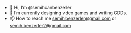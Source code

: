 - 👋 Hi, I’m @semihcanbenzerler
- 🌱 I’m currently designing video games and writing GDDs.
- 📫 How to reach me semih.benzerler@gmail.com or semih.benzerler2@gmail.com


<!---
semihcanbenzerler/semihcanbenzerler is a ✨ special ✨ repository because its `README.md` (this file) appears on your GitHub profile.
You can click the Preview link to take a look at your changes.
--->

